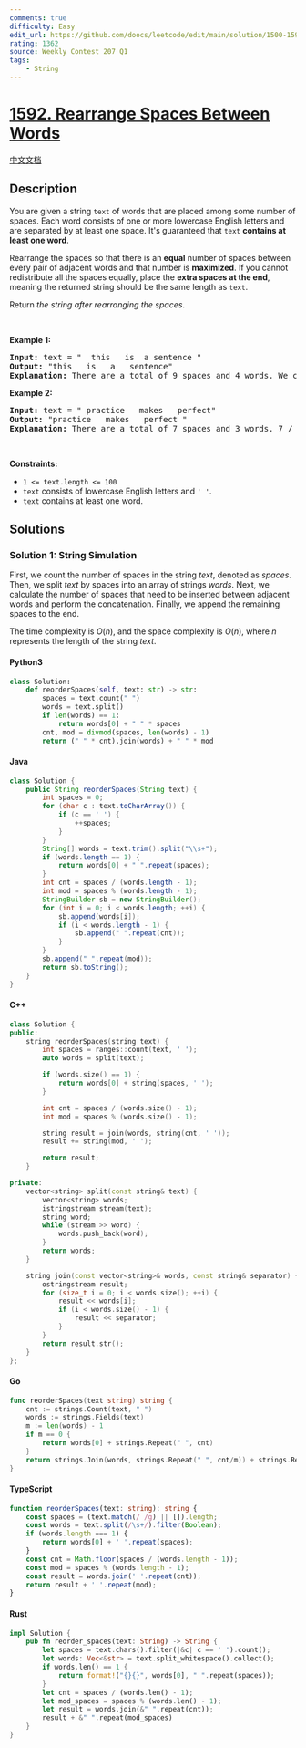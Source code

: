 ```yaml
---
comments: true
difficulty: Easy
edit_url: https://github.com/doocs/leetcode/edit/main/solution/1500-1599/1592.Rearrange%20Spaces%20Between%20Words/README_EN.md
rating: 1362
source: Weekly Contest 207 Q1
tags:
    - String
---
```


<!-- problem:start -->

# [1592. Rearrange Spaces Between Words](https://leetcode.com/problems/rearrange-spaces-between-words)

[中文文档](/solution/1500-1599/1592.Rearrange%20Spaces%20Between%20Words/README.md)

## Description

<!-- description:start -->

<p>You are given a string <code>text</code> of words that are placed among some number of spaces. Each word consists of one or more lowercase English letters and are separated by at least one space. It&#39;s guaranteed that <code>text</code> <strong>contains at least one word</strong>.</p>

<p>Rearrange the spaces so that there is an <strong>equal</strong> number of spaces between every pair of adjacent words and that number is <strong>maximized</strong>. If you cannot redistribute all the spaces equally, place the <strong>extra spaces at the end</strong>, meaning the returned string should be the same length as <code>text</code>.</p>

<p>Return <em>the string after rearranging the spaces</em>.</p>

<p>&nbsp;</p>
<p><strong class="example">Example 1:</strong></p>

<pre>
<strong>Input:</strong> text = &quot;  this   is  a sentence &quot;
<strong>Output:</strong> &quot;this   is   a   sentence&quot;
<strong>Explanation:</strong> There are a total of 9 spaces and 4 words. We can evenly divide the 9 spaces between the words: 9 / (4-1) = 3 spaces.
</pre>

<p><strong class="example">Example 2:</strong></p>

<pre>
<strong>Input:</strong> text = &quot; practice   makes   perfect&quot;
<strong>Output:</strong> &quot;practice   makes   perfect &quot;
<strong>Explanation:</strong> There are a total of 7 spaces and 3 words. 7 / (3-1) = 3 spaces plus 1 extra space. We place this extra space at the end of the string.
</pre>

<p>&nbsp;</p>
<p><strong>Constraints:</strong></p>

<ul>
	<li><code>1 &lt;= text.length &lt;= 100</code></li>
	<li><code>text</code> consists of lowercase English letters and <code>&#39; &#39;</code>.</li>
	<li><code>text</code> contains at least one word.</li>
</ul>

<!-- description:end -->

## Solutions

<!-- solution:start -->

### Solution 1: String Simulation

First, we count the number of spaces in the string $\textit{text}$, denoted as $\textit{spaces}$. Then, we split $\textit{text}$ by spaces into an array of strings $\textit{words}$. Next, we calculate the number of spaces that need to be inserted between adjacent words and perform the concatenation. Finally, we append the remaining spaces to the end.

The time complexity is $O(n)$, and the space complexity is $O(n)$, where $n$ represents the length of the string $\textit{text}$.

<!-- tabs:start -->

#### Python3

```python
class Solution:
    def reorderSpaces(self, text: str) -> str:
        spaces = text.count(" ")
        words = text.split()
        if len(words) == 1:
            return words[0] + " " * spaces
        cnt, mod = divmod(spaces, len(words) - 1)
        return (" " * cnt).join(words) + " " * mod
```

#### Java

```java
class Solution {
    public String reorderSpaces(String text) {
        int spaces = 0;
        for (char c : text.toCharArray()) {
            if (c == ' ') {
                ++spaces;
            }
        }
        String[] words = text.trim().split("\\s+");
        if (words.length == 1) {
            return words[0] + " ".repeat(spaces);
        }
        int cnt = spaces / (words.length - 1);
        int mod = spaces % (words.length - 1);
        StringBuilder sb = new StringBuilder();
        for (int i = 0; i < words.length; ++i) {
            sb.append(words[i]);
            if (i < words.length - 1) {
                sb.append(" ".repeat(cnt));
            }
        }
        sb.append(" ".repeat(mod));
        return sb.toString();
    }
}
```

#### C++

```cpp
class Solution {
public:
    string reorderSpaces(string text) {
        int spaces = ranges::count(text, ' ');
        auto words = split(text);

        if (words.size() == 1) {
            return words[0] + string(spaces, ' ');
        }

        int cnt = spaces / (words.size() - 1);
        int mod = spaces % (words.size() - 1);

        string result = join(words, string(cnt, ' '));
        result += string(mod, ' ');

        return result;
    }

private:
    vector<string> split(const string& text) {
        vector<string> words;
        istringstream stream(text);
        string word;
        while (stream >> word) {
            words.push_back(word);
        }
        return words;
    }

    string join(const vector<string>& words, const string& separator) {
        ostringstream result;
        for (size_t i = 0; i < words.size(); ++i) {
            result << words[i];
            if (i < words.size() - 1) {
                result << separator;
            }
        }
        return result.str();
    }
};
```

#### Go

```go
func reorderSpaces(text string) string {
	cnt := strings.Count(text, " ")
	words := strings.Fields(text)
	m := len(words) - 1
	if m == 0 {
		return words[0] + strings.Repeat(" ", cnt)
	}
	return strings.Join(words, strings.Repeat(" ", cnt/m)) + strings.Repeat(" ", cnt%m)
}
```

#### TypeScript

```ts
function reorderSpaces(text: string): string {
    const spaces = (text.match(/ /g) || []).length;
    const words = text.split(/\s+/).filter(Boolean);
    if (words.length === 1) {
        return words[0] + ' '.repeat(spaces);
    }
    const cnt = Math.floor(spaces / (words.length - 1));
    const mod = spaces % (words.length - 1);
    const result = words.join(' '.repeat(cnt));
    return result + ' '.repeat(mod);
}
```

#### Rust

```rust
impl Solution {
    pub fn reorder_spaces(text: String) -> String {
        let spaces = text.chars().filter(|&c| c == ' ').count();
        let words: Vec<&str> = text.split_whitespace().collect();
        if words.len() == 1 {
            return format!("{}{}", words[0], " ".repeat(spaces));
        }
        let cnt = spaces / (words.len() - 1);
        let mod_spaces = spaces % (words.len() - 1);
        let result = words.join(&" ".repeat(cnt));
        result + &" ".repeat(mod_spaces)
    }
}
```

<!-- tabs:end -->

<!-- solution:end -->

<!-- problem:end -->
